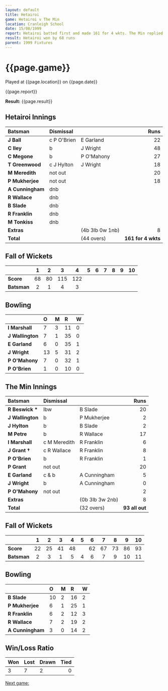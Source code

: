 ```yaml
---
layout: default
title: Hetairoi
game: Hetairoi v The Min
location: Cranleigh School
date: 15/08/1999
report: Hetairoi batted first and made 161 for 4 wkts. The Min replied with 93 all out
result: Hetairoi won by 68 runs
parent: 1999 Fixtures
---
```


# {{page.game}}

Played at {{page.location}} on {{page.date}}

{{page.report}}

**Result:** {{page.result}}


## Hetairoi Innings

| Batsman | Dismissal |  | Runs |
|:---|:---|---|---:|
| **J Ball** | c P O'Brien  | E Garland | 22 |
| **C Iley** | b | J Wright | 48 |
| **C Megone** | b | P O'Mahony | 27 |
| **T Greenwood** | c J Hylton | J Wright | 18 |
| **M Meredith** | not out |  | 20 |
| **P Mukherjee** | not out |  | 18 |
| **A Cunningham** | dnb |  |  |
| **R Wallace** | dnb |  |  |
| **B Slade** | dnb |  |  |
| **R Franklin** | dnb |  |  |
| **M Tonkiss** | dnb |  |  |
| **Extras** | | (4b 3lb 0w 1nb) | 8 |
| **Total** | | (44 overs) | **161 for 4 wkts** |

## Fall of Wickets

| | 1 | 2 | 3 | 4 | 5 | 6 | 7 | 8 | 9 | 10 |
|---|:---:|:---:|:---:|:---:|:---:|:---:|:---:|:---:|:---:|:---:|
| **Score** | 68 | 80 | 115 | 122 |  |  |  |  |  |  |
| **Batsman** | 2 | 1 | 4 | 3 |  |  |  |  |  |  |

## Bowling

| | O | M | R | W |
|---|:---|:---|:---|:---|
| **I Marshall** | 7 | 3 | 11 | 0 |
| **J Wallington** | 7 | 1 | 35 | 0 |
| **E Garland** | 6 | 0 | 35 | 1 |
| **J Wright** | 13 | 5 | 31 | 2 |
| **P O'Mahony** | 7 | 0 | 32 | 1 |
| **P O'Brien** | 1 | 0 | 10 | 0 |

## The Min Innings

| Batsman | Dismissal |  | Runs |
|:---|:---|---|---:|
| **R Beswick &#42;** | lbw | B Slade | 20 |
| **J Wallington** | b  | P Mukherjee | 2 |
| **J Hylton** | b | B Slade | 2 |
| **M Petre** | b | R Wallace | 17 |
| **I Marshall** | c M Meredith | R Franklin | 6 |
| **J Grant &#8224;** | c R Wallace | R Franklin | 8 |
| **P O'Brien** | b | R Franklin | 1 |
| **P Grant** | not out |  | 20 |
| **E Garland** | c & b | A Cunningham | 5 |
| **J Wright** | b | A Cunningham | 0 |
| **P O'Mahony** | not out |  | 2 |
| **Extras** | | (0b 3lb 3w 2nb) | 8 |
| **Total** | | (32 overs) | **93 all out** |

## Fall of Wickets

| | 1 | 2 | 3 | 4 | 5 | 6 | 7 | 8 | 9 | 10 |
|---|:---:|:---:|:---:|:---:|:---:|:---:|:---:|:---:|:---:|:---:|
| **Score** | 22 | 25 | 41 | 48 |  | 62 | 67 | 73 | 86 | 93 |
| **Batsman** | 2 | 3 | 1 | 5 | 4 | 6 | 7 | 9 | 10 | 11 |

## Bowling

| | O | M | R | W |
|---|:---|:---|:---|:---|
| **B Slade** | 10 | 2 | 16 | 2 |
| **P Mukherjee** | 6 | 1 | 25 | 1 |
| **R Franklin** | 6 | 2 | 12 | 3 |
| **R Wallace** | 7 | 2 | 19 | 2 |
| **A Cunningham** | 3 | 0 | 14 | 2 |

## Win/Loss Ratio

| Won | Lost | Drawn | Tied |
|:---|:---|:---|---:|
| 3 | 7 | 2 | 0 |

[Next game:]({{page.next}})